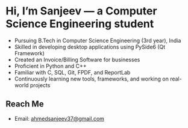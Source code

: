 # Hi, I’m Sanjeev — a Computer Science Engineering student

- Pursuing B.Tech in Computer Science Engineering (3rd year), India  
- Skilled in developing desktop applications using PySide6 (Qt Framework)  
- Created an Invoice/Billing Software for businesses  
- Proficient in Python and C++  
- Familiar with C, SQL, Git, FPDF, and ReportLab    
- Continuously learning new tools, frameworks, and working on real-world projects  

## Reach Me

- Email: ahmedsanjeev37@gmail.com 

